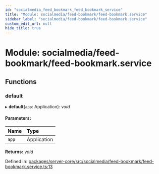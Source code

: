 ```yaml
---
id: "socialmedia_feed_bookmark_feed_bookmark_service"
title: "Module: socialmedia/feed-bookmark/feed-bookmark.service"
sidebar_label: "socialmedia/feed-bookmark/feed-bookmark.service"
custom_edit_url: null
hide_title: true
---
```


# Module: socialmedia/feed-bookmark/feed-bookmark.service

## Functions

### default

▸ **default**(`app`: Application): *void*

#### Parameters:

Name | Type |
:------ | :------ |
`app` | Application |

**Returns:** *void*

Defined in: [packages/server-core/src/socialmedia/feed-bookmark/feed-bookmark.service.ts:13](https://github.com/xr3ngine/xr3ngine/blob/716a06460/packages/server-core/src/socialmedia/feed-bookmark/feed-bookmark.service.ts#L13)
